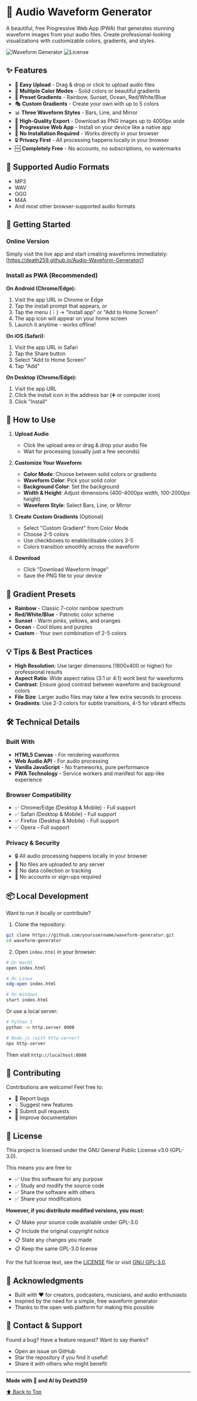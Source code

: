# 🎵 Audio Waveform Generator

A beautiful, free Progressive Web App (PWA) that generates stunning waveform images from your audio files. Create professional-looking visualizations with customizable colors, gradients, and styles.

![Waveform Generator](https://img.shields.io/badge/PWA-Ready-blue) ![License](https://img.shields.io/badge/license-GPL--3.0-blue)

## ✨ Features

- 📁 **Easy Upload** - Drag & drop or click to upload audio files
- 🎨 **Multiple Color Modes** - Solid colors or beautiful gradients
- 🌈 **Preset Gradients** - Rainbow, Sunset, Ocean, Red/White/Blue
- 🎭 **Custom Gradients** - Create your own with up to 5 colors
- 📊 **Three Waveform Styles** - Bars, Line, and Mirror
- 💾 **High-Quality Export** - Download as PNG images up to 4000px wide
- 📱 **Progressive Web App** - Install on your device like a native app
- 🚀 **No Installation Required** - Works directly in your browser
- 🔒 **Privacy First** - All processing happens locally in your browser
- 🆓 **Completely Free** - No accounts, no subscriptions, no watermarks

## 🎯 Supported Audio Formats

- MP3
- WAV
- OGG
- M4A
- And most other browser-supported audio formats

## 🚀 Getting Started

### Online Version

Simply visit the live app and start creating waveforms immediately:
[https://death259.github.io/Audio-Waveform-Generator/]

### Install as PWA (Recommended)

**On Android (Chrome/Edge):**
1. Visit the app URL in Chrome or Edge
2. Tap the install prompt that appears, or
3. Tap the menu (⋮) → "Install app" or "Add to Home Screen"
4. The app icon will appear on your home screen
5. Launch it anytime - works offline!

**On iOS (Safari):**
1. Visit the app URL in Safari
2. Tap the Share button
3. Select "Add to Home Screen"
4. Tap "Add"

**On Desktop (Chrome/Edge):**
1. Visit the app URL
2. Click the install icon in the address bar (➕ or computer icon)
3. Click "Install"

## 🎨 How to Use

1. **Upload Audio**
   - Click the upload area or drag & drop your audio file
   - Wait for processing (usually just a few seconds)

2. **Customize Your Waveform**
   - **Color Mode**: Choose between solid colors or gradients
   - **Waveform Color**: Pick your solid color
   - **Background Color**: Set the background
   - **Width & Height**: Adjust dimensions (400-4000px width, 100-2000px height)
   - **Waveform Style**: Select Bars, Line, or Mirror

3. **Create Custom Gradients** (Optional)
   - Select "Custom Gradient" from Color Mode
   - Choose 2-5 colors
   - Use checkboxes to enable/disable colors 3-5
   - Colors transition smoothly across the waveform

4. **Download**
   - Click "Download Waveform Image"
   - Save the PNG file to your device

## 🎨 Gradient Presets

- **Rainbow** - Classic 7-color rainbow spectrum
- **Red/White/Blue** - Patriotic color scheme
- **Sunset** - Warm pinks, yellows, and oranges
- **Ocean** - Cool blues and purples
- **Custom** - Your own combination of 2-5 colors

## 💡 Tips & Best Practices

- **High Resolution**: Use larger dimensions (1800x400 or higher) for professional results
- **Aspect Ratio**: Wide aspect ratios (3:1 or 4:1) work best for waveforms
- **Contrast**: Ensure good contrast between waveform and background colors
- **File Size**: Larger audio files may take a few extra seconds to process
- **Gradients**: Use 2-3 colors for subtle transitions, 4-5 for vibrant effects

## 🛠️ Technical Details

### Built With

- **HTML5 Canvas** - For rendering waveforms
- **Web Audio API** - For audio processing
- **Vanilla JavaScript** - No frameworks, pure performance
- **PWA Technology** - Service workers and manifest for app-like experience

### Browser Compatibility

- ✅ Chrome/Edge (Desktop & Mobile) - Full support
- ✅ Safari (Desktop & Mobile) - Full support
- ✅ Firefox (Desktop & Mobile) - Full support
- ✅ Opera - Full support

### Privacy & Security

- 🔒 All audio processing happens locally in your browser
- 🚫 No files are uploaded to any server
- 🚫 No data collection or tracking
- 🚫 No accounts or sign-ups required

## 📦 Local Development

Want to run it locally or contribute?

1. Clone the repository:
```bash
git clone https://github.com/yourusername/waveform-generator.git
cd waveform-generator
```

2. Open `index.html` in your browser:
```bash
# On macOS
open index.html

# On Linux
xdg-open index.html

# On Windows
start index.html
```

Or use a local server:
```bash
# Python 3
python -m http.server 8000

# Node.js (with http-server)
npx http-server
```

Then visit `http://localhost:8000`

## 🤝 Contributing

Contributions are welcome! Feel free to:

- 🐛 Report bugs
- 💡 Suggest new features
- 🔧 Submit pull requests
- 📖 Improve documentation

## 📄 License

This project is licensed under the GNU General Public License v3.0 (GPL-3.0).

This means you are free to:
- ✅ Use this software for any purpose
- ✅ Study and modify the source code
- ✅ Share the software with others
- ✅ Share your modifications

**However, if you distribute modified versions, you must:**
- 📋 Make your source code available under GPL-3.0
- 📋 Include the original copyright notice
- 📋 State any changes you made
- 📋 Keep the same GPL-3.0 license

For the full license text, see the [LICENSE](LICENSE) file or visit [GNU GPL-3.0](https://www.gnu.org/licenses/gpl-3.0.en.html).

## 🙏 Acknowledgments

- Built with ❤️ for creators, podcasters, musicians, and audio enthusiasts
- Inspired by the need for a simple, free waveform generator
- Thanks to the open web platform for making this possible

## 📧 Contact & Support

Found a bug? Have a feature request? Want to say thanks?

- Open an issue on GitHub
- Star the repository if you find it useful!
- Share it with others who might benefit

---

**Made with 🎵 and AI by Death259**

[⬆ Back to Top](#-audio-waveform-generator)
